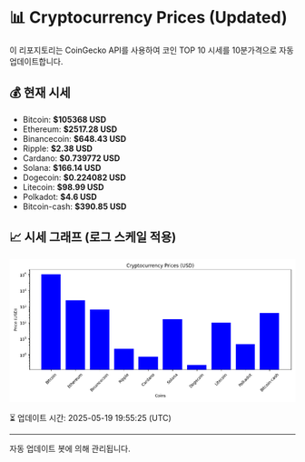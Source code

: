 
# 📊 Cryptocurrency Prices (Updated)

이 리포지토리는 CoinGecko API를 사용하여 코인 TOP 10 시세를 10분가격으로 자동 업데이트합니다.

## 💰 현재 시세
- Bitcoin: **$105368 USD**
- Ethereum: **$2517.28 USD**
- Binancecoin: **$648.43 USD**
- Ripple: **$2.38 USD**
- Cardano: **$0.739772 USD**
- Solana: **$166.14 USD**
- Dogecoin: **$0.224082 USD**
- Litecoin: **$98.99 USD**
- Polkadot: **$4.6 USD**
- Bitcoin-cash: **$390.85 USD**

## 📈 시세 그래프 (로그 스케일 적용)
![Crypto Prices](crypto_prices.png)

⏳ 업데이트 시간: 2025-05-19 19:55:25 (UTC)

---
자동 업데이트 봇에 의해 관리됩니다.
